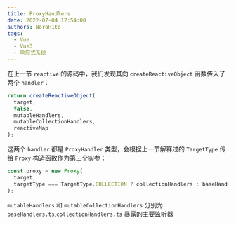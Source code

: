 ```yaml
---
title: ProxyHandlers
date: 2022-07-04 17:54:00
authors: NoraH1to
tags:
  - Vue
  - Vue3
  - 响应式系统
---
```


在上一节 `reactive` 的源码中，我们发现其向 `createReactiveObject` 函数传入了两个 `handler`：

```typescript
return createReactiveObject(
  target,
  false,
  mutableHandlers,
  mutableCollectionHandlers,
  reactiveMap
);
```

这两个 `handler` 都是 `ProxyHandler` 类型，会根据上一节解释过的 `TargetType` 传给 `Proxy` 构造函数作为第三个实参：

```typescript
const proxy = new Proxy(
  target,
  targetType === TargetType.COLLECTION ? collectionHandlers : baseHandlers
);
```

`mutableHandlers` 和 `mutableCollectionHandlers` 分别为 `baseHandlers.ts`,`collectionHandlers.ts` 暴露的主要监听器
